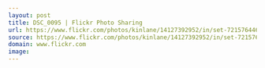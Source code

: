 ```yaml
---
layout: post
title: DSC_0095 | Flickr Photo Sharing
url: https://www.flickr.com/photos/kinlane/14127392952/in/set-72157644603774353
source: https://www.flickr.com/photos/kinlane/14127392952/in/set-72157644603774353
domain: www.flickr.com
image: 
---
```


